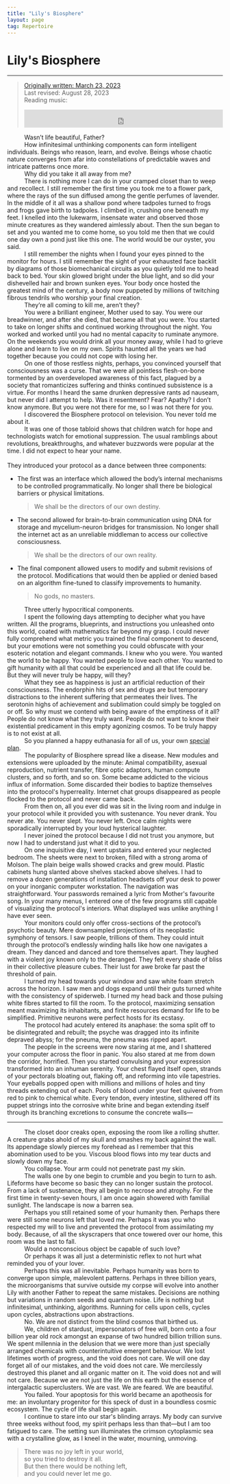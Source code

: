 ```yaml
---
title: "Lily's Biosphere"
layout: page
tag: Repertoire
---
```


# Lily's Biosphere

---

<style>
  p:not(blockquote > p) {
    text-indent: 40px;
    margin: 0;
  }
  footer {
    display: none;
  }
</style>

> [Originally written: March 23, 2023](/assets/media/lilys-biosphere-original.txt)  
> Last revised: August 28, 2023 <br />
> Reading music:
>
> <iframe style="border: 0; width: 100%; height: 42px;" src="https://bandcamp.com/EmbeddedPlayer/album=4266696895/size=small/bgcol=333333/linkcol=c990ff/transparent=true/" seamless><a href="https://bvdub.bandcamp.com/album/we-were-the-sun">We Were the Sun by bvdub | Brock Van Wey</a></iframe>

<script>console.log("If the bandcamp embed doesn't play, try unblocking autoplay for this site.")</script>

Wasn’t life beautiful, Father?

How infinitesimal unthinking components can form intelligent individuals. Beings who reason, learn, and evolve. Beings whose chaotic nature converges from afar into constellations of predictable waves and intricate patterns once more.

Why did you take it all away from me?

There is nothing more I can do in your cramped closet than to weep and recollect. I still remember the first time you took me to a flower park, where the rays of the sun diffused among the gentle perfumes of lavender. In the middle of it all was a shallow pond where tadpoles turned to frogs and frogs gave birth to tadpoles. I climbed in, crushing one beneath my feet. I knelled into the lukewarm, insensate water and observed those minute creatures as they wandered aimlessly about. Then the sun began to set and you wanted me to come home, so you told me then that we could one day own a pond just like this one. The world would be our oyster, you said.

I still remember the nights when I found your eyes pinned to the monitor for hours. I still remember the sight of your exhausted face backlit by diagrams of those biomechanical circuits as you quietly told me to head back to bed. Your skin glowed bright under the blue light, and so did your dishevelled hair and brown sunken eyes. Your body once hosted the greatest mind of the century, a body now puppeted by millions of twitching fibrous tendrils who worship your final creation.

They’re all coming to kill me, aren’t they?

You were a brilliant engineer, Mother used to say. You were our breadwinner, and after she died, that became all that you were. You started to take on longer shifts and continued working throughout the night. You worked and worked until you had no mental capacity to ruminate anymore. On the weekends you would drink all your money away, while I had to grieve alone and learn to live on my own. Spirits haunted all the years we had together because you could not cope with losing her.

On one of those restless nights, perhaps, you convinced yourself that consciousness was a curse. That we were all pointless flesh-on-bone tormented by an overdeveloped awareness of this fact, plagued by a society that romanticizes suffering and thinks continued subsistence is a virtue. For months I heard the same drunken depressive rants ad nauseam, but never did I attempt to help. Was it resentment? Fear? Apathy? I don’t know anymore. But you were not there for me, so I was not there for you.

I discovered the Biosphere protocol on television. You never told me about it.

It was one of those tabloid shows that children watch for hope and technologists watch for emotional suppression. The usual ramblings about revolutions, breakthroughs, and whatever buzzwords were popular at the time. I did not expect to hear your name.<br /><br /> They introduced your protocol as a dance between three components:

- The first was an interface which allowed the body’s internal mechanisms to be controlled programmatically. No longer shall there be biological barriers or physical limitations.
  > We shall be the directors of our own destiny.
- The second allowed for brain-to-brain communication using DNA for storage and mycelium-neuron bridges for transmission. No longer shall the internet act as an unreliable middleman to access our collective consciousness.
  > We shall be the directors of our own reality.
- The final component allowed users to modify and submit revisions of the protocol. Modifications that would then be applied or denied based on an algorithm fine-tuned to classify improvements to humanity.
  > No gods, no masters.

Three utterly hypocritical components.

I spent the following days attempting to decipher what you have written. All the programs, blueprints, and instructions you unleashed onto this world, coated with mathematics far beyond my grasp. I could never fully comprehend what metric you trained the final component to descend, but your emotions were not something you could obfuscate with your esoteric notation and elegant commands. I knew who you were. You wanted the world to be happy. You wanted people to love each other. You wanted to gift humanity with all that could be experienced and all that life could be. But they will never truly be happy, will they?

What they see as happiness is just an artificial reduction of their consciousness. The endorphin hits of sex and drugs are but temporary distractions to the inherent suffering that permeates their lives. The serotonin highs of achievement and sublimation could simply be toggled on or off. So why must we contend with being aware of the emptiness of it all? People do not know what they truly want. People do not want to know their existential predicament in this empty agonizing cosmos. To be truly happy is to not exist at all.

So you planned a happy euthanasia for all of us, your own [special plan](https://www.youtube.com/watch?v=lxZpEFJhO6k).

The popularity of Biosphere spread like a disease. New modules and extensions were uploaded by the minute: Animal compatibility, asexual reproduction, nutrient transfer, fibre optic adaptors, human compute clusters, and so forth, and so on. Some became addicted to the vicious influx of information. Some discarded their bodies to baptize themselves into the protocol's hyperreality. Internet chat groups disappeared as people flocked to the protocol and never came back.

From then on, all you ever did was sit in the living room and indulge in your protocol while it provided you with sustenance. You never drank. You never ate. You never slept. You never left. Once calm nights were sporadically interrupted by your loud hysterical laughter.

I never joined the protocol because I did not trust you anymore, but now I had to understand just what it did to you.

On one inquisitive day, I went upstairs and entered your neglected bedroom. The sheets were next to broken, filled with a strong aroma of Molson. The plain beige walls showed cracks and grew mould. Plastic cabinets hung slanted above shelves stacked above shelves. I had to remove a dozen generations of installation headsets off your desk to power on your inorganic computer workstation. The navigation was straightforward. Your passwords remained a lyric from Mother's favourite song. In your many menus, I entered one of the few programs still capable of visualizing the protocol's interiors. What displayed was unlike anything I have ever seen.

Your monitors could only offer cross-sections of the protocol’s psychotic beauty. Mere downsampled projections of its neoplastic symphony of tensors. I saw people, trillions of them. They could intuit through the protocol’s endlessly winding halls like how one navigates a dream. They danced and danced and tore themselves apart. They laughed with a violent joy known only to the deranged. They felt every shade of bliss in their collective pleasure cubes. Their lust for awe broke far past the threshold of pain.

I turned my head towards your window and saw white foam stretch across the horizon. I saw men and dogs expand until their guts turned white with the consistency of spiderweb. I turned my head back and those pulsing white fibres started to fill the room. To the protocol, maximizing sensation meant maximizing its inhabitants, and finite resources demand for life to be simplified. Primitive neurons were perfect hosts for its ecstasy.

The protocol had acutely entered its anaphase: the soma split off to be disintegrated and rebuilt; the psyche was dragged into its infinite depraved abyss; for the pneuma, the pneuma was ripped apart.

The people in the screens were now staring at me, and I shattered your computer across the floor in panic. You also stared at me from down the corridor, horrified. Then you started convulsing and your expression transformed into an inhuman serenity. Your chest flayed itself open, strands of your pectorals bloating out, flaking off, and reforming into vile tapestries. Your eyeballs popped open with millions and millions of holes and tiny threads extending out of each. Pools of blood under your feet quivered from red to pink to chemical white. Every tendon, every intestine, slithered off its puppet strings into the corrosive white brine and began extending itself through its branching excretions to consume the concrete walls—

---

The closet door creaks open, exposing the room like a rolling shutter. A creature grabs ahold of my skull and smashes my back against the wall. Its appendage slowly pierces my forehead as I remember that this abomination used to be you. Viscous blood flows into my tear ducts and slowly down my face.

You collapse. Your arm could not penetrate past my skin.

The walls one by one begin to crumble and you begin to turn to ash. Lifeforms have become so basic they can no longer sustain the protocol. From a lack of sustenance, they all begin to necrose and atrophy. For the first time in twenty-seven hours, I am once again showered with familial sunlight. The landscape is now a barren sea.

Perhaps you still retained some of your humanity then. Perhaps there were still some neurons left that loved me. Perhaps it was you who respected my will to live and prevented the protocol from assimilating my body. Because, of all the skyscrapers that once towered over our home, this room was the last to fall.

Would a nonconscious object be capable of such love?

Or perhaps it was all just a deterministic reflex to not hurt what reminded you of your lover.

Perhaps this was all inevitable. Perhaps humanity was born to converge upon simple, malevolent patterns. Perhaps in three billion years, the microorganisms that survive outside my corpse will evolve into another Lily with another Father to repeat the same mistakes. Decisions are nothing but variations in random seeds and quantum noise. Life is nothing but infinitesimal, unthinking, algorithms. Running for cells upon cells, cycles upon cycles, abstractions upon abstractions.

No. We are not distinct from the blind cosmos that birthed us.

We, children of stardust, impersonators of free will, born onto a four billion year old rock amongst an expanse of two hundred billion trillion suns. We spent millennia in the delusion that we were more than just specially arranged chemicals with counterintuitive emergent behaviour. We lost lifetimes worth of progress, and the void does not care. We will one day forget all of our mistakes, and the void does not care. We mercilessly destroyed this planet and all organic matter on it. The void does not and will not care. Because we are not just the life on this earth but the essence of intergalactic superclusters. We are vast. We are feared. We are beautiful.

You failed. Your apoptosis for this world became an apotheosis for me: an involuntary progenitor for this speck of dust in a boundless cosmic ecosystem. The cycle of life shall begin again.

I continue to stare into our star's blinding arrays. My body can survive three weeks without food, my spirit perhaps less than that—but I am too fatigued to care. The setting sun illuminates the crimson cytoplasmic sea with a crystalline glow, as I kneel in the water, mourning, unmoving.

> There was no joy left in your world, <br />
> so you tried to destroy it all. <br />
> But then there would be nothing left, <br />
> and you could never let me go.<br />
